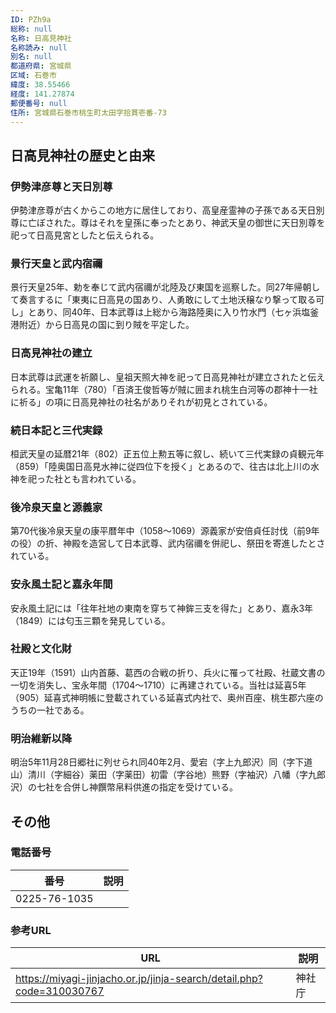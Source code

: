 ```yaml
---
ID: PZh9a
総称: null
名称: 日高見神社
名称読み: null
別名: null
都道府県: 宮城県
区域: 石巻市
緯度: 38.55466
経度: 141.27874
郵便番号: null
住所: 宮城県石巻市桃生町太田字拾貫壱番-73
---
```


## 日高見神社の歴史と由来

### 伊勢津彦尊と天日別尊

伊勢津彦尊が古くからこの地方に居住しており、高皇産霊神の子孫である天日別尊に亡ぼされた。尊はそれを皇孫に奉ったとあり、神武天皇の御世に天日別尊を祀って日高見宮としたと伝えられる。

### 景行天皇と武内宿禰

景行天皇25年、勅を奉じて武内宿禰が北陸及び東国を巡察した。同27年帰朝して奏言するに「東夷に日高見の国あり、人勇敢にして土地沃穣なり撃って取る可し」とあり、同40年、日本武尊は上総から海路陸奥に入り竹水門（七ヶ浜塩釜港附近）から日高見の国に到り賊を平定した。

### 日高見神社の建立

日本武尊は武運を祈願し、皇祖天照大神を祀って日高見神社が建立されたと伝えられる。宝亀11年（780）「百済王俊哲等が賊に囲まれ桃生白河等の郡神十一社に祈る」の項に日高見神社の社名がありそれが初見とされている。

### 続日本記と三代実録

桓武天皇の延暦21年（802）正五位上勲五等に叙し、続いて三代実録の貞観元年（859）「陸奥国日高見水神に従四位下を授く」とあるので、往古は北上川の水神を祀った社とも言われている。

### 後冷泉天皇と源義家

第70代後冷泉天皇の康平暦年中（1058～1069）源義家が安倍貞任討伐（前9年の役）の折、神殿を造営して日本武尊、武内宿禰を併祀し、祭田を寄進したとされている。

### 安永風土記と嘉永年間

安永風土記には「往年社地の東南を穿ちて神鉾三支を得た」とあり、嘉永3年（1849）には匂玉三顆を発見している。

### 社殿と文化財

天正19年（1591）山内首藤、葛西の合戦の折り、兵火に罹って社殿、社蔵文書の一切を消失し、宝永年間（1704～1710）に再建されている。当社は延喜5年（905）延喜式神明帳に登載されている延喜式内社で、奥州百座、桃生郡六座のうちの一社である。

### 明治維新以降

明治5年11月28日郷社に列せられ同40年2月、愛宕（字上九郎沢）同（字下道山）清川（字細谷）薬田（字薬田）初雷（字谷地）熊野（字袖沢）八幡（字九郎沢）の七社を合併し神饌幣帛料供進の指定を受けている。

## その他

### 電話番号

| 番号         | 説明 |
| ------------ | ---- |
| 0225-76-1035 |      |

### 参考URL

| URL                                                                  | 説明   |
| -------------------------------------------------------------------- | ------ |
| https://miyagi-jinjacho.or.jp/jinja-search/detail.php?code=310030767 | 神社庁 |
